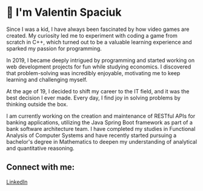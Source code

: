 # 👋 I'm Valentin Spaciuk
Since I was a kid, I have always been fascinated by how video games are created. My curiosity led me to experiment with coding a game from scratch in C++, which turned out to be a valuable learning experience and sparked my passion for programming.

In 2019, I became deeply intrigued by programming and started working on web development projects for fun while studying economics. I discovered that problem-solving was incredibly enjoyable, motivating me to keep learning and challenging myself.

At the age of 19, I decided to shift my career to the IT field, and it was the best decision I ever made. Every day, I find joy in solving problems by thinking outside the box.

I am currently working on the creation and maintenance of RESTful APIs for banking applications, utilizing the Java Spring Boot framework as part of a bank software architecture team. I have completed my studies in Functional Analysis of Computer Systems and have recently started pursuing a bachelor's degree in Mathematics to deepen my understanding of analytical and quantitative reasoning.

## Connect with me:
<p align="left">
  <a href="https://www.linkedin.com/in/valentin-spaciuk/" target="_blank"> LinkedIn</a>
</p>
